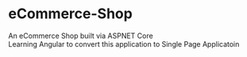 # eCommerce-Shop
An eCommerce Shop built via ASPNET Core</br>
Learning Angular to convert this application to Single Page Applicatoin
